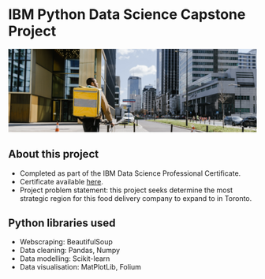 # IBM Python Data Science Capstone Project

![alt text](https://raw.githubusercontent.com/thatjosh/ibm-data-science-capstone-project/master/Delivery_pic.PNG)

## About this project

- Completed as part of the IBM Data Science Professional Certificate.
- Certificate available [here](https://www.coursera.org/account/accomplishments/professional-cert/TPY6THC7AQ4A?utm_source=link&utm_medium=certificate&utm_content=cert_image&utm_campaign=sharing_cta&utm_product=prof).
- Project problem statement: this project seeks determine the most strategic region for this food delivery company to expand to in Toronto.

## Python libraries used

- Webscraping: BeautifulSoup
- Data cleaning: Pandas, Numpy
- Data modelling: Scikit-learn
- Data visualisation: MatPlotLib, Folium
